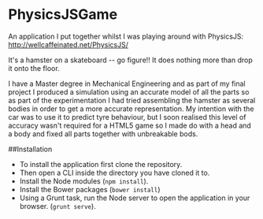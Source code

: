 # PhysicsJSGame

An application I put together whilst I was playing around with PhysicsJS: http://wellcaffeinated.net/PhysicsJS/

It's a hamster on a skateboard -- go figure!! It does nothing more than drop it onto the floor.

I have a Master degree in Mechanical Engineering and as part of my final project I produced a simulation using an accurate model of all the parts so as part of the experimentation I had tried assembling the hamster as several bodies in order to get a more accurate representation. My intention with the car was to use it to predict tyre behaviour, but I soon realised this level of accuracy wasn't required for a HTML5 game so I made do with a head and a body and fixed all parts together with unbreakable bods.

##Installation
- To install the application first clone the repository. 
- Then open a CLI inside the directory you have cloned it to.
- Install the Node modules (```npm install```).
- Install the Bower packages (```bower install```)
- Using a Grunt task, run the Node server to open the application in your browser. (```grunt serve```).

